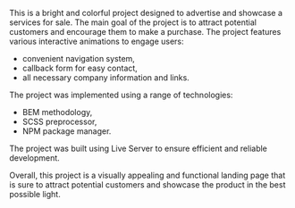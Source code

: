 This is a bright and colorful project designed to advertise and showcase a services for sale.
The main goal of the project is to attract potential customers and encourage them to make a purchase.
The project features various interactive animations to engage users: 
- convenient navigation system,
- callback form for easy contact, 
- all necessary company information and links.

The project was implemented using a range of technologies:
- BEM methodology,
- SCSS preprocessor,
- NPM package manager. 

The project was built using Live Server to ensure efficient and reliable development.

Overall, this project is a visually appealing and functional landing page that is sure to attract potential customers and showcase the product in the best possible light.
